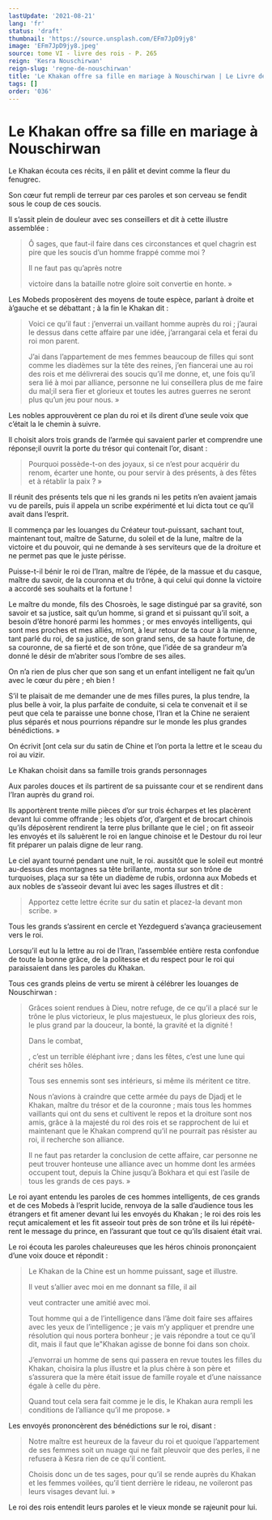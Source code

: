 ```yaml
---
lastUpdate: '2021-08-21'
lang: 'fr'
status: 'draft'
thumbnail: 'https://source.unsplash.com/EFm7JpD9jy8'
image: 'EFm7JpD9jy8.jpeg'
source: tome VI - livre des rois - P. 265
reign: 'Kesra Nouschirwan'
reign-slug: 'regne-de-nouschirwan'
title: 'Le Khakan offre sa fille en mariage à Nouschirwan | Le Livre des Rois | Shâhnâmeh'
tags: []
order: '036'
---
```


<!-- LTeX: language=fr -->

# Le Khakan offre sa fille en mariage à Nouschirwan

Le Khakan écouta ces récits, il en pâlit et devint comme la fleur du fenugrec.

Son cœur fut rempli de terreur par ces paroles et son cerveau se fendit sous le coup de ces soucis.

Il s’assit plein de douleur avec ses conseillers et dit à cette illustre assemblée :

> Ô sages, que faut-il faire dans ces circonstances et quel chagrin est pire que les soucis d’un homme frappé comme moi ?
>
> Il ne faut pas qu’après notre
>
> victoire dans la bataille notre gloire soit convertie en honte. »

Les Mobeds proposèrent des moyens de toute espèce, parlant à droite et à’gauche et se débattant ; à la fin le Khakan dit :

> Voici ce qu’il faut : j’enverrai un.vaillant homme auprès du roi ; j’aurai le dessus dans cette affaire par une idée, j’arrangarai cela et ferai du roi mon parent.
>
> J’ai dans l’appartement de mes femmes beaucoup de filles qui sont comme les diadèmes sur la tête des reines, j’en fiancerai une au roi des rois et me délivrerai des soucis qu’il me donne, et, une fois qu’il sera lié à moi par alliance, personne ne lui conseillera plus de me faire du mal;il sera fier et glorieux et toutes les autres guerres ne seront plus qu’un jeu pour nous. »

Les nobles approuvèrent ce plan du roi et ils dirent d’une seule voix que c’était la le chemin à suivre.

Il choisit alors trois grands de l’armée qui savaient parler et comprendre une réponse;il ouvrit la porte du trésor qui contenait l’or, disant :

> Pourquoi possède-t-on des joyaux, si ce n’est pour acquérir du renom, écarter une honte, ou pour servir à des présents, à des fêtes et à rétablir la paix ? »

Il réunit des présents tels que ni les grands ni les petits n’en avaient jamais vu de pareils, puis il appela un scribe expérimenté et lui dicta tout ce qu’il avait dans l’esprit.

Il commença par les louanges du Créateur tout-puissant, sachant tout, maintenant tout, maître de Saturne, du soleil et de la lune, maître de la victoire et du pouvoir, qui ne demande à ses serviteurs que de la droiture et ne permet pas que le juste périsse.

Puisse-t-il bénir le roi de l’Iran, maître de l’épée, de la massue et du casque, maître du savoir, de la couronna et du trône, à qui celui qui donne la victoire a accordé ses souhaits et la fortune !

Le maître du monde, fils des Chosroès, le sage distingué par sa gravité, son savoir et sa justice, sait qu’un homme, si grand et si puissant qu’il soit, a besoin d’être honoré parmi les hommes ; or mes envoyés intelligents, qui sont mes proches et mes alliés, m’ont, à leur retour de ta cour à la mienne, tant parlé du roi, de sa justice, de son grand sens, de sa haute fortune, de sa couronne, de sa fierté et de son trône, que l’idée de sa grandeur m’a donné le désir de m’abriter sous l’ombre de ses ailes.

On n’a rien de plus cher que son sang et un enfant intelligent ne fait qu’un avec le cœur du père ; eh bien !

S’il te plaisait de me demander une de mes filles pures, la plus tendre, la plus belle à voir, la plus parfaite de conduite, si cela te convenait et il se peut que cela te paraisse une bonne chose, l’Iran et la Chine ne seraient plus séparés et nous pourrions répandre sur le monde les plus grandes bénédictions. »

On écrivit [ont cela sur du satin de Chine et l’on porta la lettre et le sceau du roi au vizir.

Le Khakan choisit dans sa famille trois grands personnages

Aux paroles douces et ils partirent de sa puissante cour et se rendirent dans l’Iran auprès du grand roi.

Ils apportèrent trente mille pièces d’or sur trois écharpes et les placèrent devant lui comme offrande ; les objets d’or, d’argent et de brocart chinois qu’ils déposèrent rendirent la terre plus brillante que le ciel ; on fit asseoir les envoyés et ils saluèrent le roi en langue chinoise et le Destour du roi leur fit préparer un palais digne de leur rang.

Le ciel ayant tourné pendant une nuit, le roi. aussitôt que le soleil eut montré au-dessus des montagnes sa tête brillante, monta sur son trône de turquoises, plaça sur sa tête un diadème de rubis, ordonna aux Mobeds et aux nobles de s’asseoir devant lui avec les sages illustres et dit :

> Apportez cette lettre écrite sur du satin et placez-la devant mon scribe. »

Tous les grands s’assirent en cercle et Yezdeguerd s’avança gracieusement vers le roi.

Lorsqu’il eut lu la lettre au roi de l’Iran, l’assemblée entière resta confondue de toute la bonne grâce, de la politesse et du respect pour le roi qui paraissaient dans les paroles du Khakan.

Tous ces grands pleins de vertu se mirent à célébrer les louanges de Nouschirwan :

> Grâces soient rendues à Dieu, notre refuge, de ce qu’il a placé sur le trône le plus victorieux, le plus majestueux, le plus glorieux des rois, le plus grand par la douceur, la bonté, la gravité et la dignité !
>
> Dans le combat,
>
>, c’est un terrible éléphant ivre ; dans les fêtes, c’est une lune qui chérit ses hôles.
>
> Tous ses ennemis sont ses intérieurs, si même ils méritent ce titre.
>
> Nous n’avions à craindre que cette armée du pays de Djadj et le Khakan, maître du trésor et de la couronne ; mais tous les hommes vaillants qui ont du sens et cultivent le repos et la droiture sont nos amis, grâce à la majesté du roi des rois et se rapprochent de lui et maintenant que le Khakan comprend qu’il ne pourrait pas résister au roi, il recherche son alliance.
>
> Il ne faut pas retarder la conclusion de cette affaire, car personne ne peut trouver honteuse une alliance avec un homme dont les armées occupent tout, depuis la Chine jusqu’à Bokhara et qui est l’asile de tous les grands de ces pays. »

Le roi ayant entendu les paroles de ces hommes intelligents, de ces grands et de ces Mobeds à l’esprit lucide, renvoya de la salle d’audience tous les étrangers et fit amener devant lui les envoyés du Khakan ; le roi des rois les reçut amicalement et les fit asseoir tout près de son trône et ils lui répétè-
rent le message du prince, en l’assurant que tout ce qu’ils disaient était vrai.

Le roi écouta les paroles chaleureuses que les héros chinois prononçaient d’une voix douce et répondit :

> Le Khakan de la Chine est un homme puissant, sage et illustre.
>
> Il veut s’allier avec moi en me donnant sa fille, il ail
>
> veut contracter une amitié avec moi.
>
> Tout homme qui a de l’intelligence dans l’âme doit faire ses affaires avec les yeux de l’intelligence ; je vais m’y appliquer et prendre une résolution qui nous portera bonheur ; je vais répondre a tout ce qu’il dit, mais il faut que le"Khakan agisse de bonne foi dans son choix.
>
> J’envorrai un homme de sens qui passera en revue toutes les filles du Khakan, choisira la plus illustre et la plus chère à son père et s’assurera que la mère était issue de famille royale et d’une naissance égale à celle du père.
>
> Quand tout cela sera fait comme je le dis, le Khakan aura rempli les conditions de l’alliance qu’il me propose. »

Les envoyés prononcèrent des bénédictions sur le roi, disant :

> Notre maître est heureux de la faveur du roi et quoique l’appartement de ses femmes soit un nuage qui ne fait pleuvoir que des perles, il ne refusera à Kesra rien de ce qu’il contient.
>
> Choisis donc un de tes sages, pour qu’il se rende auprès du Khakan et les femmes voilées, qu’il tient derrière le rideau, ne voileront pas leurs visages devant lui. »

Le roi des rois entendit leurs paroles et le vieux monde se rajeunit pour lui.
